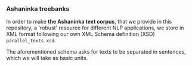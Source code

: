 ### Ashaninka treebanks

In order to make **the Ashaninka text corpus**, that we provide in this repository, a 'robust' resource for different NLP applications, we store in XML format following our own XML Schema definition (XSD) `parallel_texts.xsd`. 

The aforementioned schema asks for texts to be separated in sentences, which we will take as basic units.  

